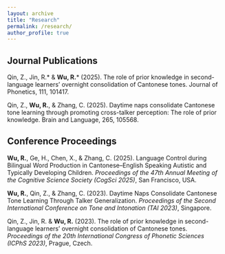 ```yaml
---
layout: archive
title: "Research"
permalink: /research/
author_profile: true
---
```

## Journal Publications
Qin, Z., Jin, R.* & **Wu, R.*** (2025). The role of prior knowledge in second-language learners’ overnight consolidation of Cantonese tones. Journal of Phonetics, 111, 101417.

Qin, Z., **Wu, R.**, & Zhang, C. (2025). Daytime naps consolidate Cantonese tone learning through promoting cross-talker perception: The role of prior knowledge. Brain and Language, 265, 105568.



## Conference Proceedings
**Wu, R.**, Ge, H., Chen, X., & Zhang, C. (2025). Language Control during Bilingual Word Production in Cantonese–English Speaking Autistic and Typically Developing Children. *Proceedings of the 47th Annual Meeting of the Cognitive Science Society (CogSci 2025)*, San Francisco, USA.

**Wu, R.**, Qin, Z., & Zhang, C. (2023). Daytime Naps Consolidate Cantonese Tone Learning Through Talker Generalization. *Proceedings of the Second International Conference on Tone and Intonation (TAI 2023)*, Singapore.

Qin, Z., Jin, R. & **Wu, R.** (2023). The role of prior knowledge in second-language learners’ overnight consolidation of Cantonese tones. *Proceedings of the 20th International Congress of Phonetic Sciences (ICPhS 2023)*, Prague, Czech.

